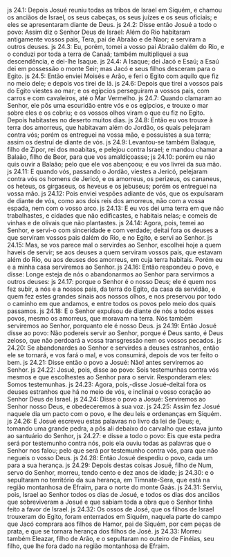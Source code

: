 js 24.1: Depois Josué reuniu todas as tribos de Israel em Siquém, e chamou os anciãos de Israel, os seus cabeças, os seus juízes e os seus oficiais; e eles se apresentaram diante de Deus.
js 24.2: Disse então Josué a todo o povo: Assim diz o Senhor Deus de Israel: Além do Rio habitaram antigamente vossos pais, Tera, pai de Abraão e de Naor; e serviram a outros deuses.
js 24.3: Eu, porém, tomei a vosso pai Abraão dalém do Rio, e o conduzi por toda a terra de Canaã; também multipliquei a sua descendência, e dei-lhe Isaque.
js 24.4: A Isaque; dei Jacó e Esaú; a Esaú dei em possessão o monte Seir; mas Jacó e seus filhos desceram para o Egito.
js 24.5: Então enviei Moisés e Arão, e feri o Egito com aquilo que fiz no meio dele; e depois vos tirei de lá.
js 24.6: Depois que tirei a vossos pais do Egito viestes ao mar; e os egípcios perseguiram a vossos pais, com carros e com cavaleiros, até o Mar Vermelho.
js 24.7: Quando clamaram ao Senhor, ele pôs uma escuridão entre vós e os egípcios, e trouxe o mar sobre eles e os cobriu; e os vossos olhos viram o que eu fiz no Egito. Depois habitastes no deserto muitos dias.
js 24.8: Então eu vos trouxe à terra dos amorreus, que habitavam além do Jordão, os quais pelejaram contra vós; porém os entreguei na vossa mão, e possuístes a sua terra; assim os destruí de diante de vós.
js 24.9: Levantou-se também Balaque, filho de Zipor, rei dos moabitas, e pelejou contra Israel; e mandou chamar a Balaão, filho de Beor, para que vos amaldiçoasse;
js 24.10: porém eu não quis ouvir a Balaão; pelo que ele vos abençoou; e eu vos livrei da sua mão.
js 24.11: E quando vós, passando o Jordão, viestes a Jericó, pelejaram contra vós os homens de Jericó, e os amorreus, os perizeus, os cananeus, os heteus, os girgaseus, os heveus e os jebuseus; porém os entreguei na vossa mão.
js 24.12: Pois enviei vespões adiante de vós, que os expulsaram de diante de vós, como aos dois reis dos amorreus, não com a vossa espada, nem com o vosso arco.
js 24.13: E eu vos dei uma terra em que não trabalhastes, e cidades que não edificastes, e habitais nelas; e comeis de vinhas e de olivais que não plantastes.
js 24.14: Agora, pois, temei ao Senhor, e servi-o com sinceridade e com verdade; deitai fora os deuses a que serviram vossos pais dalém do Rio, e no Egito, e servi ao Senhor.
js 24.15: Mas, se vos parece mal o servirdes ao Senhor, escolhei hoje a quem haveis de servir; se aos deuses a quem serviram vossos pais, que estavam além do Rio, ou aos deuses dos amorreus, em cuja terra habitais. Porém eu e a minha casa serviremos ao Senhor.
js 24.16: Então respondeu o povo, e disse: Longe esteja de nós o abandonarmos ao Senhor para servirmos a outros deuses:
js 24.17: porque o Senhor é o nosso Deus; ele é quem nos fez subir, a nós e a nossos pais, da terra do Egito, da casa da servidão, e quem fez estes grandes sinais aos nossos olhos, e nos preservou por todo o caminho em que andamos, e entre todos os povos pelo meio dos quais passamos.
js 24.18: E o Senhor expulsou de diante de nós a todos esses povos, mesmo os amorreus, que moravam na terra. Nós também serviremos ao Senhor, porquanto ele é nosso Deus.
js 24.19: Então Josué disse ao povo: Não podereis servir ao Senhor, porque é Deus santo, é Deus zeloso, que não perdoará a vossa transgressão nem os vossos pecados.
js 24.20: Se abandonardes ao Senhor e servirdes a deuses estranhos, então ele se tornará, e vos fará o mal, e vos consumirá, depois de vos ter feito o bem.
js 24.21: Disse então o povo a Josué: Não! antes serviremos ao Senhor.
js 24.22: Josué, pois, disse ao povo: Sois testemunhas contra vós mesmos e que escolhestes ao Senhor para o servir. Responderam eles: Somos testemunhas.
js 24.23: Agora, pois,-disse Josué-deitai fora os deuses estranhos que há no meio de vós, e inclinai o vosso coração ao Senhor Deus de Israel.
js 24.24: Disse o povo a Josué: Serviremos ao Senhor nosso Deus, e obedeceremos à sua voz.
js 24.25: Assim fez Josué naquele dia um pacto com o povo, e lhe deu leis e ordenanças em Siquém.
js 24.26: E Josué escreveu estas palavras no livro da lei de Deus; e, tomando uma grande pedra, a pôs ali debaixo do carvalho que estava junto ao santuário do Senhor,
js 24.27: e disse a todo o povo: Eis que esta pedra será por testemunho contra nós, pois ela ouviu todas as palavras que o Senhor nos falou; pelo que será por testemunho contra vós, para que não negueis o vosso Deus.
js 24.28: Então Josué despediu o povo, cada um para a sua herança.
js 24.29: Depois destas coisas Josué, filho de Num, servo do Senhor, morreu, tendo cento e dez anos de idade;
js 24.30: e o sepultaram no território da sua herança, em Timnate-Sera, que está na região montanhosa de Efraim, para o norte do monte Gaás.
js 24.31: Serviu, pois, Israel ao Senhor todos os dias de Josué, e todos os dias dos anciãos que sobreviveram a Josué e que sabiam toda a obra que o Senhor tinha feito a favor de Israel.
js 24.32: Os ossos de José, que os filhos de Israel trouxeram do Egito, foram enterrados em Siquém, naquela parte do campo que Jacó comprara aos filhos de Hamor, pai de Siquém, por cem peças de prata, e que se tornara herança dos filhos de José.
js 24.33: Morreu também Eleazar, filho de Arão, e o sepultaram no outeiro de Finéias, seu filho, que lhe fora dado na região montanhosa de Efraim.
